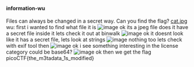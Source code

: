 
#### information-wu

Files can always be changed in a secret way. Can you find the flag? [cat.jpg](https://mercury.picoctf.net/static/e5825f58ef798fdd1af3f6013592a971/cat.jpg)
	wu:
	first i wanted to find what file it is
	![image](https://github.com/boedegoat/abc-ctf-team/assets/141028569/29749641-2a6b-4b2e-9057-ea734c27cec9)
	ok its a jpeg file does it have a secret file inside it lets check it out at binwalk
	![image](https://github.com/boedegoat/abc-ctf-team/assets/141028569/1a082a3f-efcd-4800-a87c-f7000b1055ed)
	ok it doesnt look like it has a secret file, lets look at strings
	![image](https://github.com/boedegoat/abc-ctf-team/assets/141028569/a0083dbd-5d4a-44bf-a094-98aee0e72e91)
	nothing too lets check with exif tool then 
	![image](https://github.com/boedegoat/abc-ctf-team/assets/141028569/8525a69a-40fb-40bd-855f-0bf1ce536ca3)
	ok i see something interesting in the license category could be base64?
	![image](https://github.com/boedegoat/abc-ctf-team/assets/141028569/3bec1ca0-fb93-4200-b350-21c0ab8055fd)
	ok then we get the flag
	picoCTF{the_m3tadata_1s_modified}
